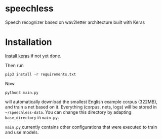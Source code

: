 # speechless
Speech recognizer based on wav2letter architecture built with Keras

# Installation

[Install keras](https://keras.io/#installation) if not yet done.

Then run 

    pip3 install -r requirements.txt

Now

    python3 main.py
    
will automatically download the smallest English example corpus (322MB), 
and train a net based on it. Everything (corpus, nets, logs) will be stored in `~/speechless-data`.
You can change this directory by adapting `base_directory` in `main.py`. 

`main.py` currently contains other configurations that were executed to train and use models.